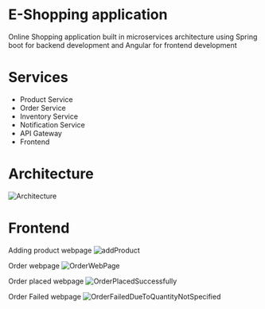 # E-Shopping application
Online Shopping application built in microservices architecture using Spring boot for backend development and Angular for frontend development

# Services
* Product Service
* Order Service
* Inventory Service
* Notification Service
* API Gateway 
* Frontend 

# Architecture
![Architecture](https://github.com/user-attachments/assets/c8a497c3-5345-423b-9079-fd63270d2627)


# Frontend
Adding product webpage
![addProduct](https://github.com/user-attachments/assets/f777e41f-e71a-413f-8b04-1200ea29568d)

Order webpage
![OrderWebPage](https://github.com/user-attachments/assets/ff401c93-7ae4-4a28-bcad-3f58c8754bea)

Order placed webpage
![OrderPlacedSuccessfully](https://github.com/user-attachments/assets/0cf860b6-813e-439e-9f6a-89292a61e578)

Order Failed webpage
![OrderFailedDueToQuantityNotSpecified](https://github.com/user-attachments/assets/bc42e453-85f7-45d5-a36c-f16402280f27)
